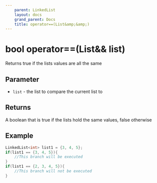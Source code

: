 ```yaml
---
    parent: LinkedList
    layout: docs
    grand_parent: Docs
    title: operator==(List&amp;&amp;)
---
```

# bool operator==(List&amp;&amp; list)
Returns true if the lists values are all the same

## Parameter
- `list` - the list to compare the current list to

## Returns
A boolean that is true if the lists hold the same values, false otherwise

## Example
```cpp
LinkedList<int> list1 = {3, 4, 5};
if(list1 == {3, 4, 5}){
    //This branch will be executed
}
if(list1 == {2, 3, 4, 5}){
    //This branch will not be executed
}